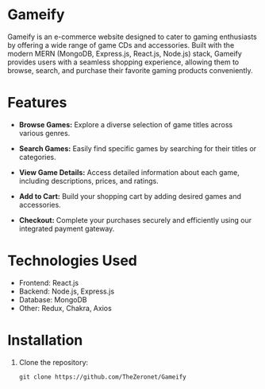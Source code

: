 # Gameify

Gameify is an e-commerce website designed to cater to gaming enthusiasts by offering a wide range of game CDs and accessories. Built with the modern MERN (MongoDB, Express.js, React.js, Node.js) stack, Gameify provides users with a seamless shopping experience, allowing them to browse, search, and purchase their favorite gaming products conveniently.

# Features

- **Browse Games:**
  Explore a diverse selection of game titles across various genres.

- **Search Games:**
  Easily find specific games by searching for their titles or categories.

- **View Game Details:**
  Access detailed information about each game, including descriptions, prices, and ratings.

- **Add to Cart:**
  Build your shopping cart by adding desired games and accessories.

- **Checkout:**
  Complete your purchases securely and efficiently using our integrated payment gateway.

# Technologies Used

- Frontend: React.js
- Backend: Node.js, Express.js
- Database: MongoDB
- Other: Redux, Chakra, Axios

# Installation

1. Clone the repository:

   ```
   git clone https://github.com/TheZeronet/Gameify
   ```
